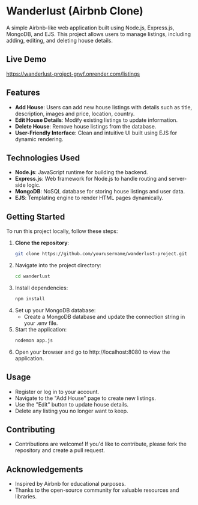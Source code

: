 # Wanderlust (Airbnb Clone)

A simple Airbnb-like web application built using Node.js, Express.js, MongoDB, and EJS. This project allows users to manage listings, including adding, editing, and deleting house details.

## Live Demo
   https://wanderlust-project-gnvf.onrender.com/listings

## Features

- **Add House**: Users can add new house listings with details such as title, description, images and price, location, country.
- **Edit House Details**: Modify existing listings to update information.
- **Delete House**: Remove house listings from the database.
- **User-Friendly Interface**: Clean and intuitive UI built using EJS for dynamic rendering.

## Technologies Used

- **Node.js**: JavaScript runtime for building the backend.
- **Express.js**: Web framework for Node.js to handle routing and server-side logic.
- **MongoDB**: NoSQL database for storing house listings and user data.
- **EJS**: Templating engine to render HTML pages dynamically.

## Getting Started

To run this project locally, follow these steps:

1. **Clone the repository**:
   ```bash
   git clone https://github.com/yourusername/wanderlust-project.git

2. Navigate into the project directory:
     ```bash
     cd wanderlust
3. Install dependencies:
   ```bash
   npm install

5. Set up your MongoDB database:
   - Create a MongoDB database and update the connection string in your .env file.
5. Start the application:
   ```bash
   nodemon app.js
6. Open your browser and go to http://localhost:8080 to view the application.

## Usage
   - Register or log in to your account.
   - Navigate to the "Add House" page to create new listings.
   - Use the "Edit" button to update house details.
   - Delete any listing you no longer want to keep.
   
## Contributing
   - Contributions are welcome! If you'd like to contribute, please fork the repository and create a pull request.

## Acknowledgements
   - Inspired by Airbnb for educational purposes.
   - Thanks to the open-source community for valuable resources and libraries.




